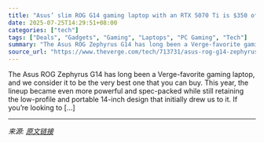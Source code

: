 ```yaml
---
title: "Asus’ slim ROG G14 gaming laptop with an RTX 5070 Ti is $350 off"
date: 2025-07-25T14:29:51+08:00
categories: ["tech"]
tags: ["Deals", "Gadgets", "Gaming", "Laptops", "PC Gaming", "Tech"]
summary: "The Asus ROG Zephyrus G14 has long been a Verge-favorite gaming laptop, and we consider it to be the very best one that you can buy. This year, the lineup became even more powerful and spec-packed whi"
source_url: "https://www.theverge.com/tech/713731/asus-rog-g14-zephyrus-gaming-laptop-5070ti-deal-sale"
---
```


The Asus ROG Zephyrus G14 has long been a Verge-favorite gaming laptop, and we consider it to be the very best one that you can buy. This year, the lineup became even more powerful and spec-packed while still retaining the low-profile and portable 14-inch design that initially drew us to it. If you’re looking to [&#8230;]

---

*来源: [原文链接](https://www.theverge.com/tech/713731/asus-rog-g14-zephyrus-gaming-laptop-5070ti-deal-sale)*
